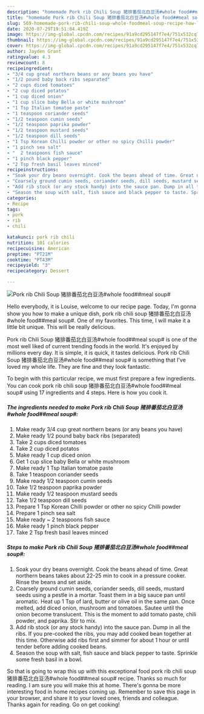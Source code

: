 ```yaml
---
description: "homemade Pork rib Chili Soup 猪排番茄北白豆汤#whole food##meal soup# recipe | how long to cook Pork rib Chili Soup 猪排番茄北白豆汤#whole food##meal soup#"
title: "homemade Pork rib Chili Soup 猪排番茄北白豆汤#whole food##meal soup# recipe | how long to cook Pork rib Chili Soup 猪排番茄北白豆汤#whole food##meal soup#"
slug: 569-homemade-pork-rib-chili-soup-whole-foodmeal-soup-recipe-how-long-to-cook-pork-rib-chili-soup-whole-foodmeal-soup
date: 2020-07-29T19:51:04.419Z
image: https://img-global.cpcdn.com/recipes/91a9cd295147f7e4/751x532cq70/pork-rib-chili-soup-猪排番茄北白豆汤whole-foodmeal-soup-recipe-main-photo.jpg
thumbnail: https://img-global.cpcdn.com/recipes/91a9cd295147f7e4/751x532cq70/pork-rib-chili-soup-猪排番茄北白豆汤whole-foodmeal-soup-recipe-main-photo.jpg
cover: https://img-global.cpcdn.com/recipes/91a9cd295147f7e4/751x532cq70/pork-rib-chili-soup-猪排番茄北白豆汤whole-foodmeal-soup-recipe-main-photo.jpg
author: Jayden Grant
ratingvalue: 4.3
reviewcount: 8
recipeingredient:
- "3/4 cup great northern beans or any beans you have"
- "1/2 pound baby back ribs separated"
- "2 cups diced tomatoes"
- "2 cup diced potatos"
- "1 cup diced onion"
- "1 cup slice baby Bella or white mushroom"
- "1 Tsp Italian tomatoe paste"
- "1 teaspoon coriander seeds"
- "1/2 teaspoon cumin seeds"
- "1/2 teaspoon paprika powder"
- "1/2 teaspoon mustard seeds"
- "1/2 teaspoon dill seeds"
- "1 Tsp Korean Chilli powder or other no spicy Chilli powder"
- "1 pinch sea salt"
- "  2 teaspoons fish sauce"
- "1 pinch black pepper"
- "2 Tsp fresh basil leaves minced"
recipeinstructions:
- "Soak your dry beans overnight. Cook the beans ahead of time. Great northern beans takes about 22-25 min to cook in a pressure cooker. Rinse the beans and set aside."
- "Coarsely ground cumin seeds, coriander seeds, dill seeds, mustard seeds using a pestle in a mortar. Toast them in a big sauce pan until aromatic. Heat up 1 Tsp of lard, butter or olive oil in the same pan. Once melted, add diced onion, mushroom and tomatoes. Sautee until the onion become translucent. This is the moment to add tomato paste, chili powder, and paprika. Stir to mix."
- "Add rib stock (or any stock handy) into the sauce pan. Dump in all the ribs. If you pre-cooked the ribs, you may add cooked bean together at this time. Otherwise add ribs first and simmer for about 1 hour or until tender before adding cooked beans."
- "Season the soup with salt, fish sauce and black pepper to taste. Sprinkle some fresh basil in a bowl."
categories:
- Recipe
tags:
- pork
- rib
- chili

katakunci: pork rib chili 
nutrition: 101 calories
recipecuisine: American
preptime: "PT21M"
cooktime: "PT43M"
recipeyield: "3"
recipecategory: Dessert

---
```



![Pork rib Chili Soup 猪排番茄北白豆汤#whole food##meal soup#](https://img-global.cpcdn.com/recipes/91a9cd295147f7e4/751x532cq70/pork-rib-chili-soup-猪排番茄北白豆汤whole-foodmeal-soup-recipe-main-photo.jpg)

Hello everybody, it is Louise, welcome to our recipe page. Today, I'm gonna show you how to make a unique dish, pork rib chili soup 猪排番茄北白豆汤#whole food##meal soup#. One of my favorites. This time, I will make it a little bit unique. This will be really delicious.

Pork rib Chili Soup 猪排番茄北白豆汤#whole food##meal soup# is one of the most well liked of current trending foods in the world. It's enjoyed by millions every day. It is simple, it is quick, it tastes delicious. Pork rib Chili Soup 猪排番茄北白豆汤#whole food##meal soup# is something that I've loved my whole life. They are fine and they look fantastic.




To begin with this particular recipe, we must first prepare a few ingredients. You can cook pork rib chili soup 猪排番茄北白豆汤#whole food##meal soup# using 17 ingredients and 4 steps. Here is how you cook it.

<!--inarticleads1-->

##### The ingredients needed to make Pork rib Chili Soup 猪排番茄北白豆汤#whole food##meal soup#:

1. Make ready 3/4 cup great northern beans (or any beans you have)
1. Make ready 1/2 pound baby back ribs (separated)
1. Take 2 cups diced tomatoes
1. Take 2 cup diced potatos
1. Make ready 1 cup diced onion
1. Get 1 cup slice baby Bella or white mushroom
1. Make ready 1 Tsp Italian tomatoe paste
1. Take 1 teaspoon coriander seeds
1. Make ready 1/2 teaspoon cumin seeds
1. Take 1/2 teaspoon paprika powder
1. Make ready 1/2 teaspoon mustard seeds
1. Take 1/2 teaspoon dill seeds
1. Prepare 1 Tsp Korean Chilli powder or other no spicy Chilli powder
1. Prepare 1 pinch sea salt
1. Make ready  ~ 2 teaspoons fish sauce
1. Make ready 1 pinch black pepper
1. Take 2 Tsp fresh basil leaves minced




<!--inarticleads2-->

##### Steps to make Pork rib Chili Soup 猪排番茄北白豆汤#whole food##meal soup#:

1. Soak your dry beans overnight. Cook the beans ahead of time. Great northern beans takes about 22-25 min to cook in a pressure cooker. Rinse the beans and set aside.
1. Coarsely ground cumin seeds, coriander seeds, dill seeds, mustard seeds using a pestle in a mortar. Toast them in a big sauce pan until aromatic. Heat up 1 Tsp of lard, butter or olive oil in the same pan. Once melted, add diced onion, mushroom and tomatoes. Sautee until the onion become translucent. This is the moment to add tomato paste, chili powder, and paprika. Stir to mix.
1. Add rib stock (or any stock handy) into the sauce pan. Dump in all the ribs. If you pre-cooked the ribs, you may add cooked bean together at this time. Otherwise add ribs first and simmer for about 1 hour or until tender before adding cooked beans.
1. Season the soup with salt, fish sauce and black pepper to taste. Sprinkle some fresh basil in a bowl.




So that is going to wrap this up with this exceptional food pork rib chili soup 猪排番茄北白豆汤#whole food##meal soup# recipe. Thanks so much for reading. I am sure you will make this at home. There's gonna be more interesting food in home recipes coming up. Remember to save this page in your browser, and share it to your loved ones, friends and colleague. Thanks again for reading. Go on get cooking!
